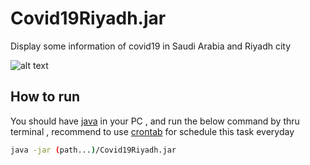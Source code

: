 # Covid19Riyadh.jar
Display some information of covid19 in Saudi Arabia and Riyadh city

![alt text](https://github.com/walee1eed/RiyadhCovid19/blob/main/covid19Riyadh.png)


## How to run 
You should have [java](https://www.java.com/en/download/) in your PC , and run the below command by thru terminal , 
recommend to use [crontab](https://crontab.guru/) for schedule this task everyday 

```bash
java -jar (path...)/Covid19Riyadh.jar
```

